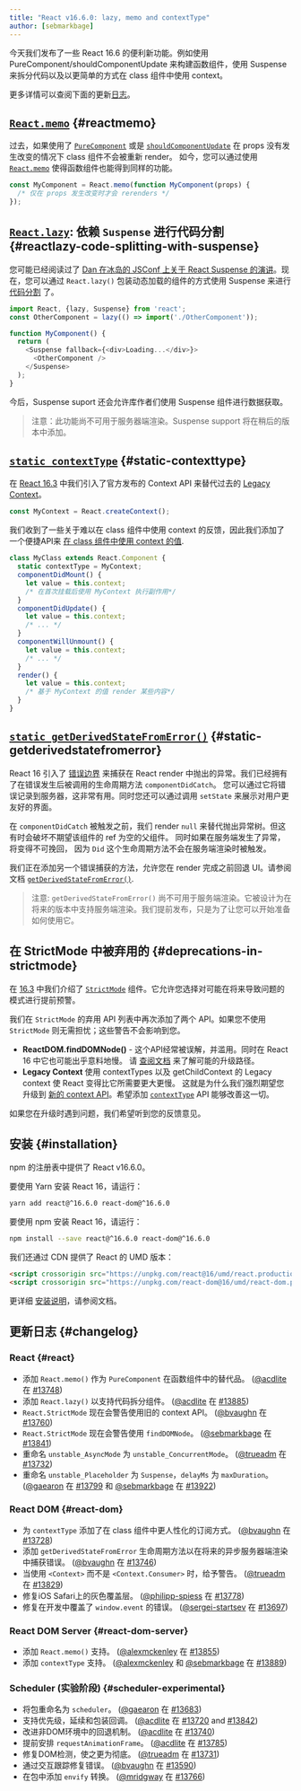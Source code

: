 ```yaml
---
title: "React v16.6.0: lazy, memo and contextType"
author: [sebmarkbage]
---
```


今天我们发布了一些 React 16.6 的便利新功能。例如使用 PureComponent/shouldComponentUpdate 来构建函数组件，使用 Suspense 来拆分代码以及以更简单的方式在 class 组件中使用 context。

更多详情可以查阅下面的更新[日志](#changelog)。

## [`React.memo`](/docs/react-api.html#reactmemo) {#reactmemo}

过去，如果使用了 [`PureComponent`](/docs/react-api.html#reactpurecomponent) 或是 [`shouldComponentUpdate`](/docs/react-component.html#shouldcomponentupdate) 在 props 没有发生改变的情况下 class 组件不会被重新 render。 如今，您可以通过使用 [`React.memo`](/docs/react-api.html#reactmemo) 使得函数组件也能得到同样的功能。

```js
const MyComponent = React.memo(function MyComponent(props) {
  /* 仅在 props 发生改变时才会 rerenders */
});
```

## [`React.lazy`](/docs/code-splitting.html#reactlazy): 依赖 `Suspense` 进行代码分割 {#reactlazy-code-splitting-with-suspense}

您可能已经阅读过了 [Dan 在冰岛的 JSConf 上关于 React Suspense 的演讲](/blog/2018/03/01/sneak-peek-beyond-react-16.html)。现在，您可以通过 `React.lazy()` 包装动态加载的组件的方式使用 Suspense 来进行 [代码分割](/docs/code-splitting.html#reactlazy) 了。

```js
import React, {lazy, Suspense} from 'react';
const OtherComponent = lazy(() => import('./OtherComponent'));

function MyComponent() {
  return (
    <Suspense fallback={<div>Loading...</div>}>
      <OtherComponent />
    </Suspense>
  );
}
```

今后，Suspense suport 还会允许库作者们使用 Suspense 组件进行数据获取。

> 注意：此功能尚不可用于服务器端渲染。Suspense support 将在稍后的版本中添加。

## [`static contextType`](/docs/context.html#classcontexttype) {#static-contexttype}

在 [React 16.3](/blog/2018/03/29/react-v-16-3.html) 中我们引入了官方发布的 Context API 来替代过去的 [Legacy Context](/docs/legacy-context.html)。

```js
const MyContext = React.createContext();
```

我们收到了一些关于难以在 class 组件中使用 context 的反馈，因此我们添加了一个便捷API来 [在 class 组件中使用 context 的值](/docs/context.html#classcontexttype).

```js
class MyClass extends React.Component {
  static contextType = MyContext;
  componentDidMount() {
    let value = this.context;
    /* 在首次挂载后使用 MyContext 执行副作用*/
  }
  componentDidUpdate() {
    let value = this.context;
    /* ... */
  }
  componentWillUnmount() {
    let value = this.context;
    /* ... */
  }
  render() {
    let value = this.context;
    /* 基于 MyContext 的值 render 某些内容*/
  }
}
```

## [`static getDerivedStateFromError()`](/docs/react-component.html#static-getderivedstatefromerror) {#static-getderivedstatefromerror}

React 16 引入了 [错误边界](/blog/2017/07/26/error-handling-in-react-16.html) 来捕获在 React render 中抛出的异常。我们已经拥有了在错误发生后被调用的生命周期方法 `componentDidCatch`。 您可以通过它将错误记录到服务器，这非常有用。同时您还可以通过调用 `setState` 来展示对用户更友好的界面。

在 `componentDidCatch` 被触发之前，我们 render `null` 来替代抛出异常树。但这有时会破坏不期望该组件的 ref 为空的父组件。 同时如果在服务端发生了异常，将变得不可挽回， 因为 `Did` 这个生命周期方法不会在服务端渲染时被触发。

我们正在添加另一个错误捕获的方法，允许您在 render 完成之前回退 UI。请参阅文档 [`getDerivedStateFromError()`](/docs/react-component.html#static-getderivedstatefromerror).

> 注意: `getDerivedStateFromError()` 尚不可用于服务端渲染。它被设计为在将来的版本中支持服务端渲染。我们提前发布，只是为了让您可以开始准备如何使用它。

## 在 StrictMode 中被弃用的 {#deprecations-in-strictmode}

在 [16.3](/blog/2018/03/29/react-v-16-3.html#strictmode-component) 中我们介绍了 [`StrictMode`](/docs/strict-mode.html) 组件。它允许您选择对可能在将来导致问题的模式进行提前预警。

我们在 `StrictMode` 的弃用 API 列表中再次添加了两个 API。如果您不使用`StrictMode` 则无需担忧；这些警告不会影响到您。

* __ReactDOM.findDOMNode()__ - 这个API经常被误解，并滥用。同时在 React 16 中它也可能出乎意料地慢。 请 [查阅文档](/docs/strict-mode.html#warning-about-deprecated-finddomnode-usage) 来了解可能的升级路径。
* __Legacy Context__ 使用 contextTypes 以及 getChildContext 的 Legacy context 使 React 变得比它所需要更大更慢。 这就是为什么我们强烈期望您升级到 [新的 context API](/docs/context.html)。希望添加 [`contextType`](/docs/context.html#classcontexttype) API 能够改善这一切。

如果您在升级时遇到问题，我们希望听到您的反馈意见。

## 安装 {#installation}

npm 的注册表中提供了 React v16.6.0。

要使用 Yarn 安装 React 16，请运行：

```bash
yarn add react@^16.6.0 react-dom@^16.6.0
```

要使用 npm 安装 React 16，请运行：

```bash
npm install --save react@^16.6.0 react-dom@^16.6.0
```

我们还通过 CDN 提供了 React 的 UMD 版本：

```html
<script crossorigin src="https://unpkg.com/react@16/umd/react.production.min.js"></script>
<script crossorigin src="https://unpkg.com/react-dom@16/umd/react-dom.production.min.js"></script>
```

更详细 [安装说明](/docs/installation.html)，请参阅文档。

## 更新日志 {#changelog}

### React {#react}

* 添加 `React.memo()` 作为 `PureComponent` 在函数组件中的替代品。 ([@acdlite](https://github.com/acdlite) 在 [#13748](https://github.com/facebook/react/pull/13748))
* 添加 `React.lazy()` 以支持代码拆分组件。 ([@acdlite](https://github.com/acdlite) 在 [#13885](https://github.com/facebook/react/pull/13885))
* `React.StrictMode` 现在会警告使用旧的 context API。 ([@bvaughn](https://github.com/bvaughn) 在 [#13760](https://github.com/facebook/react/pull/13760))
* `React.StrictMode` 现在会警告使用 `findDOMNode`。 ([@sebmarkbage](https://github.com/sebmarkbage) 在 [#13841](https://github.com/facebook/react/pull/13841))
* 重命名 `unstable_AsyncMode` 为 `unstable_ConcurrentMode`。 ([@trueadm](https://github.com/trueadm) 在 [#13732](https://github.com/facebook/react/pull/13732))
* 重命名 `unstable_Placeholder` 为 `Suspense`，`delayMs` 为 `maxDuration`。 ([@gaearon](https://github.com/gaearon) 在 [#13799](https://github.com/facebook/react/pull/13799) 和 [@sebmarkbage](https://github.com/sebmarkbage) 在 [#13922](https://github.com/facebook/react/pull/13922))

### React DOM {#react-dom}

* 为 `contextType` 添加了在 class 组件中更人性化的订阅方式。 ([@bvaughn](https://github.com/bvaughn) 在 [#13728](https://github.com/facebook/react/pull/13728))
* 添加 `getDerivedStateFromError` 生命周期方法以在将来的异步服务器端渲染中捕获错误。 ([@bvaughn](https://github.com/bvaughn) 在 [#13746](https://github.com/facebook/react/pull/13746))
* 当使用 `<Context>` 而不是 `<Context.Consumer>` 时，给予警告。 ([@trueadm](https://github.com/trueadm) 在 [#13829](https://github.com/facebook/react/pull/13829))
* 修复iOS Safari上的灰色覆盖层。 ([@philipp-spiess](https://github.com/philipp-spiess) 在 [#13778](https://github.com/facebook/react/pull/13778))
* 修复在开发中覆盖了 `window.event` 的错误。 ([@sergei-startsev](https://github.com/sergei-startsev) 在 [#13697](https://github.com/facebook/react/pull/13697))

### React DOM Server {#react-dom-server}

* 添加 `React.memo()` 支持。 ([@alexmckenley](https://github.com/alexmckenley) 在 [#13855](https://github.com/facebook/react/pull/13855))
* 添加 `contextType` 支持。 ([@alexmckenley](https://github.com/alexmckenley) 和 [@sebmarkbage](https://github.com/sebmarkbage) 在 [#13889](https://github.com/facebook/react/pull/13889))

### Scheduler (实验阶段) {#scheduler-experimental}

* 将包重命名为 `scheduler`。 ([@gaearon](https://github.com/gaearon) 在 [#13683](https://github.com/facebook/react/pull/13683))
* 支持优先级，延续和包装回调。 ([@acdlite](https://github.com/acdlite) 在 [#13720](https://github.com/facebook/react/pull/13720) and [#13842](https://github.com/facebook/react/pull/13842))
* 改进非DOM环境中的回退机制。 ([@acdlite](https://github.com/acdlite) 在 [#13740](https://github.com/facebook/react/pull/13740))
* 提前安排 `requestAnimationFrame`。 ([@acdlite](https://github.com/acdlite) 在 [#13785](https://github.com/facebook/react/pull/13785))
* 修复DOM检测，使之更为彻底。 ([@trueadm](https://github.com/trueadm) 在 [#13731](https://github.com/facebook/react/pull/13731))
* 通过交互跟踪修复错误。 ([@bvaughn](https://github.com/bvaughn) 在 [#13590](https://github.com/facebook/react/pull/13590))
* 在包中添加 `envify` 转换。 ([@mridgway](https://github.com/mridgway) 在 [#13766](https://github.com/facebook/react/pull/13766))

